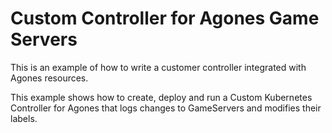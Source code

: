 # Custom Controller for Agones Game Servers

This is an example of how to write a customer controller integrated with Agones resources.

This example shows how to create, deploy and run a Custom Kubernetes Controller for Agones that logs changes to GameServers and modifies their labels.